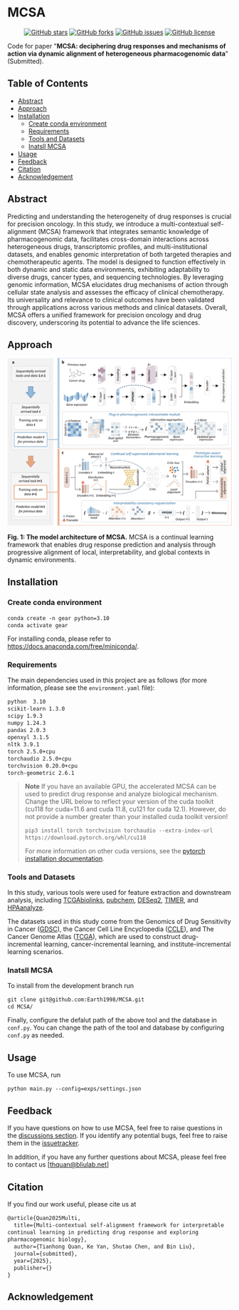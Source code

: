 # MCSA

<div align="center">
  
  [![GitHub stars](https://badgen.net/github/stars/Earth1998/MCSA?_t=1681000000)](https://GitHub.com/Earth1998/MCSA/stargazers/)
  [![GitHub forks](https://badgen.net/github/forks/Earth1998/MCSA/?_t=1681000000)](https://GitHub.com/Earth1998/MCSA/network/)
  [![GitHub issues](https://badgen.net/github/issues/Earth1998/MCSA/?color=red)](https://GitHub.com/Earth1998/MCSA/issues/)
  [![GitHub license](https://img.shields.io/github/license/Earth1998/MCSA.svg?_t=1681234567)](https://github.com/Earth1998/MCSA/blob/master/LICENSE)

</div>

Code for paper "**MCSA: deciphering drug responses and mechanisms of action via dynamic alignment of heterogeneous pharmacogenomic data**" (Submitted).

## Table of Contents
  - [Abstract](#Abstract)
  - [Approach](#Approach)
  - [Installation](#Installation)
    - [Create conda environment](#Create-conda-environment)
    - [Requirements](#Requirements)
    - [Tools and Datasets](#Tools-and-Datasets)
    - [Inatsll MCSA](#Inatsll-MCSA)
  - [Usage](#Usage)
  - [Feedback](#Feedback)
  - [Citation](#Citation)
  - [Acknowledgement](#Acknowledgement)

## Abstract

Predicting and understanding the heterogeneity of drug responses is crucial for precision oncology. In this study, we introduce a multi-contextual self-alignment (MCSA) framework that integrates semantic knowledge of pharmacogenomic data, facilitates cross-domain interactions across heterogeneous drugs, transcriptomic profiles, and multi-institutional datasets, and enables genomic interpretation of both targeted therapies and chemotherapeutic agents. The model is designed to function effectively in both dynamic and static data environments, exhibiting adaptability to diverse drugs, cancer types, and sequencing technologies. By leveraging genomic information, MCSA elucidates drug mechanisms of action through cellular state analysis and assesses the efficacy of clinical chemotherapy. Its universality and relevance to clinical outcomes have been validated through applications across various methods and clinical datasets. Overall, MCSA offers a unified framework for precision oncology and drug discovery, underscoring its potential to advance the life sciences.

## Approach

![Model](/imgs/Model.png)

**Fig. 1: The model architecture of MCSA.** MCSA is a continual learning framework that enables drug response prediction and analysis through progressive alignment of local, interpretability, and global contexts in dynamic environments.

## Installation

### Create conda environment

```
conda create -n gear python=3.10
conda activate gear
```
For installing conda, please refer to https://docs.anaconda.com/free/miniconda/.

### Requirements
The main dependencies used in this project are as follows (for more information, please see the `environment.yaml` file):

```
python  3.10
scikit-learn 1.3.0
scipy 1.9.3
numpy 1.24.3
pandas 2.0.3
openxyl 3.1.5
nltk 3.9.1
torch 2.5.0+cpu
torchaudio 2.5.0+cpu
torchvision 0.20.0+cpu
torch-geometric 2.6.1
```

> **Note** If you have an available GPU, the accelerated MCSA can be used to predict drug response and analyze biological mechanism. Change the URL below to reflect your version of the cuda toolkit (cu118 for cuda=11.6 and cuda 11.8, cu121 for cuda 12.1). However, do not provide a number greater than your installed cuda toolkit version!
> 
> ```
> pip3 install torch torchvision torchaudio --extra-index-url https://download.pytorch.org/whl/cu118
> ```
>
> For more information on other cuda versions, see the [pytorch installation documentation](https://pytorch.org/).

### Tools and Datasets
In this study, various tools were used for feature extraction and downstream analysis, including [TCGAbiolinks](https://www.bioconductor.org/packages/release/bioc/html/TCGAbiolinks.html), [pubchem](https://pubchem.ncbi.nlm.nih.gov), [DESeq2](https://www.bioconductor.org/packages/release/bioc/html/DESeq2.html), [TIMER](https://cistrome.shinyapps.io/timer), and [HPAanalyze](https://www.bioconductor.org/packages/release/bioc/html/HPAanalyze.html).

The datasets used in this study come from the Genomics of Drug Sensitivity in Cancer ([GDSC](https://www.cancerrxgene.org)), the Cancer Cell Line Encyclopedia ([CCLE](https://depmap.org/portal)), and The Cancer Genome Atlas ([TCGA](https://portal.gdc.cancer.gov)), which are used to construct drug-incremental learning, cancer-incremental learning, and institute-incremental learning scenarios.

### Inatsll MCSA
To install from the development branch run
```
git clone git@github.com:Earth1998/MCSA.git
cd MCSA/
```

Finally, configure the defalut path of the above tool and the database in `conf.py`. You can change the path of the tool and database by configuring `conf.py` as needed.

## Usage
To use MCSA, run
```
python main.py --config=exps/settings.json
```

## Feedback
If you have questions on how to use MCSA, feel free to raise questions in the [discussions section](https://github.com/Earth1998/MCSA/discussions). If you identify any potential bugs, feel free to raise them in the [issuetracker](https://github.com/Earth1998/MCSA/issues).

In addition, if you have any further questions about MCSA, please feel free to contact us [thquan@bliulab.net]

## Citation

If you find our work useful, please cite us at
```
@article{Quan2025Multi,
  title={Multi-contextual self-alignment framework for interpretable continual learning in predicting drug response and exploring pharmacogenomic biology},
  author={Tianhong Quan, Ke Yan, Shutao Chen, and Bin Liu},
  journal={submitted},
  year={2025},
  publisher={}
}

```
## Acknowledgement
